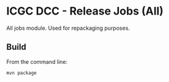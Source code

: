 ICGC DCC - Release Jobs (All)
===

All jobs module. Used for repackaging purposes.

Build
---

From the command line:

	mvn package

